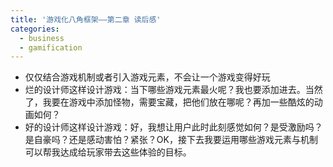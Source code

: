 ```yaml
---
title: '游戏化八角框架——第二章 读后感'
categories:
  - business
  - gamification
---
```


* 仅仅结合游戏机制或者引入游戏元素，不会让一个游戏变得好玩
* 烂的设计师这样设计游戏：当下哪些游戏元素最火呢？我也要添加进去。当然了，我要在游戏中添加怪物，需要宝藏，把他们放在哪呢？再加一些酷炫的动画如何？
* 好的设计师这样设计游戏：好，我想让用户此时此刻感觉如何？是受激励吗？是自豪吗？还是感动害怕？紧张？OK，接下去我要运用哪些游戏元素与机制可以帮我达成给玩家带去这些体验的目标。